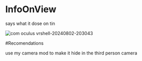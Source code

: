 # InfoOnView

says what it dose on tin

![com oculus vrshell-20240802-203043](https://github.com/user-attachments/assets/17b3077b-1b02-43b9-bd1f-f6993801201b)

#Recomendations

use my camera mod to make it hide in the third person camera
